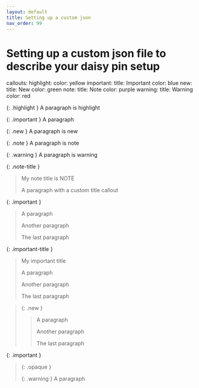 ```yaml
---
layout: default
title: Setting up a custom json
nav_order: 99
---
```

# Setting up a custom json file to describe your daisy pin setup

callouts:
  highlight:
    color: yellow
  important:
    title: Important
    color: blue
  new:
    title: New
    color: green
  note:
    title: Note
    color: purple
  warning:
    title: Warning
    color: red


{: .highlight }
A paragraph is highlight

{: .important }
A paragraph

{: .new }
A paragraph is new

{: .note }
A paragraph is note

{: .warning }
A paragraph is warning



{: .note-title }
> My note title is NOTE
>
> A paragraph with a custom title callout

{: .important }
> A paragraph
>
> Another paragraph
>
> The last paragraph

{: .important-title }
> My important title
>
> A paragraph
>
> Another paragraph
>
> The last paragraph

> {: .new }
> > A paragraph
> >
> > Another paragraph
> >
> > The last paragraph

{: .important }
> {: .opaque }
> <div markdown="block">
> {: .warning }
> A paragraph
> </div>
